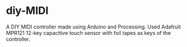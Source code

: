 # diy-MIDI
A DIY MIDI controller made using Arduino and Processing. Used Adafruit MPR121 12-key capacitive touch sensor with foil tapes as keys of the controller. 

